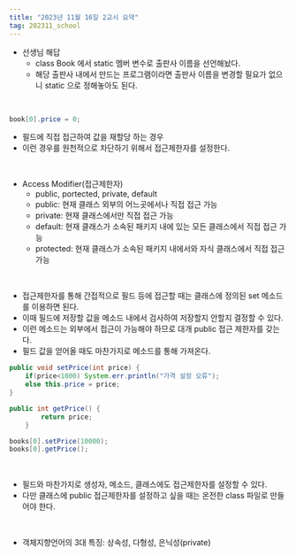```yaml
---
title: "2023년 11월 16일 2교시 요약"
tag: 202311_school
---
```


- 선생님 해답
  - class Book 에서 static 멤버 변수로 출판사 이름을 선언해놨다.
  - 해당 출판사 내에서 만드는 프로그램이라면 출판사 이름을 변경할 필요가 없으니 static 으로 정해놓아도 된다.

<br>

```java
book[0].price = 0;
```
- 필드에 직접 접근하여 값을 재할당 하는 경우
- 이런 경우를 원천적으로 차단하기 위해서 접근제한자를 설정한다.

<br>

- Access Modifier(접근제한자)
  - public, portected, private, default
  - public: 현재 클래스 외부의 어느곳에서나 직접 접근 가능
  - private: 현재 클래스에서만 직접 접근 가능
  - default: 현재 클래스가 소속된 패키지 내에 있는 모든 클래스에서 직접 접근 가능
  - protected: 현재 클래스가 소속된 패키지 내에서와 자식 클래스에서 직접 접근 가능

<br>

- 접근제한자를 통해 간접적으로 필드 등에 접근할 때는 클래스에 정의된 set 메소드를 이용하면 된다.
- 이때 필드에 저장할 값을 메소드 내에서 검사하여 저장할지 안할지 결정할 수 있다.
- 이런 메소드는 외부에서 접근이 가능해야 하므로 대개 public 접근 제한자를 갖는다.
- 필드 값을 얻어올 때도 마찬가지로 메소드를 통해 가져온다.

```java
public void setPrice(int price) {
    if(price<1000) System.err.println("가격 설정 오류");
    else this.price = price;
}

public int getPrice() {
		return price;
	}
```

```java
books[0].setPrice(10000);
books[0].getPrice();
```

<br>

- 필드와 마찬가지로 생성자, 메소드, 클래스에도 접근제한자를 설정할 수 있다.
- 다만 클래스에 public 접근제한자를 설정하고 싶을 때는 온전한 class 파일로 만들어야 한다.

<br>

- 객체지향언어의 3대 특징: 상속성, 다형성, 은닉성(private) 